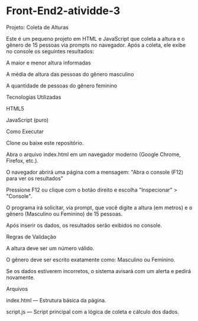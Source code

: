 # Front-End2-atividde-3
Projeto: Coleta de Alturas

Este é um pequeno projeto em HTML e JavaScript que coleta a altura e o gênero de 15 pessoas via prompts no navegador. Após a coleta, ele exibe no console os seguintes resultados:

A maior e menor altura informadas

A média de altura das pessoas do gênero masculino

A quantidade de pessoas do gênero feminino

 Tecnologias Utilizadas

HTML5

JavaScript (puro)

 Como Executar

Clone ou baixe este repositório.

Abra o arquivo index.html em um navegador moderno (Google Chrome, Firefox, etc.).

O navegador abrirá uma página com a mensagem:
"Abra o console (F12) para ver os resultados"

Pressione F12 ou clique com o botão direito e escolha "Inspecionar" > "Console".

O programa irá solicitar, via prompt, que você digite a altura (em metros) e o gênero (Masculino ou Feminino) de 15 pessoas.

Após inserir os dados, os resultados serão exibidos no console.

 Regras de Validação

A altura deve ser um número válido.

O gênero deve ser escrito exatamente como: Masculino ou Feminino.

Se os dados estiverem incorretos, o sistema avisará com um alerta e pedirá novamente.

 Arquivos

index.html — Estrutura básica da página.

script.js — Script principal com a lógica de coleta e cálculo dos dados.
